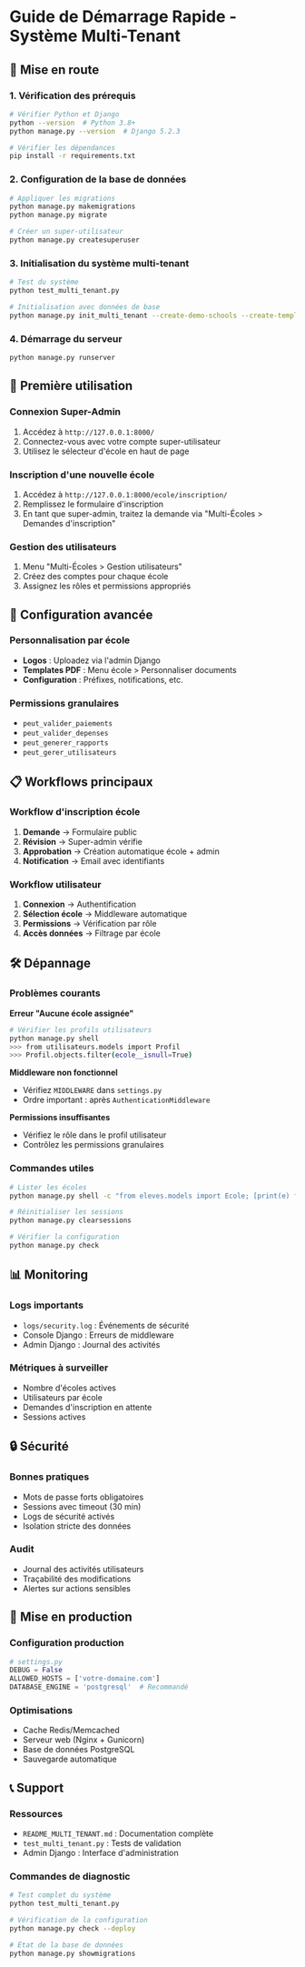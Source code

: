 # Guide de Démarrage Rapide - Système Multi-Tenant

## 🚀 Mise en route

### 1. Vérification des prérequis
```bash
# Vérifier Python et Django
python --version  # Python 3.8+
python manage.py --version  # Django 5.2.3

# Vérifier les dépendances
pip install -r requirements.txt
```

### 2. Configuration de la base de données
```bash
# Appliquer les migrations
python manage.py makemigrations
python manage.py migrate

# Créer un super-utilisateur
python manage.py createsuperuser
```

### 3. Initialisation du système multi-tenant
```bash
# Test du système
python test_multi_tenant.py

# Initialisation avec données de base
python manage.py init_multi_tenant --create-demo-schools --create-templates --assign-existing-users
```

### 4. Démarrage du serveur
```bash
python manage.py runserver
```

## 🏫 Première utilisation

### Connexion Super-Admin
1. Accédez à `http://127.0.0.1:8000/`
2. Connectez-vous avec votre compte super-utilisateur
3. Utilisez le sélecteur d'école en haut de page

### Inscription d'une nouvelle école
1. Accédez à `http://127.0.0.1:8000/ecole/inscription/`
2. Remplissez le formulaire d'inscription
3. En tant que super-admin, traitez la demande via "Multi-Écoles > Demandes d'inscription"

### Gestion des utilisateurs
1. Menu "Multi-Écoles > Gestion utilisateurs"
2. Créez des comptes pour chaque école
3. Assignez les rôles et permissions appropriés

## 🔧 Configuration avancée

### Personnalisation par école
- **Logos** : Uploadez via l'admin Django
- **Templates PDF** : Menu école > Personnaliser documents
- **Configuration** : Préfixes, notifications, etc.

### Permissions granulaires
- `peut_valider_paiements`
- `peut_valider_depenses`
- `peut_generer_rapports`
- `peut_gerer_utilisateurs`

## 📋 Workflows principaux

### Workflow d'inscription école
1. **Demande** → Formulaire public
2. **Révision** → Super-admin vérifie
3. **Approbation** → Création automatique école + admin
4. **Notification** → Email avec identifiants

### Workflow utilisateur
1. **Connexion** → Authentification
2. **Sélection école** → Middleware automatique
3. **Permissions** → Vérification par rôle
4. **Accès données** → Filtrage par école

## 🛠️ Dépannage

### Problèmes courants

**Erreur "Aucune école assignée"**
```bash
# Vérifier les profils utilisateurs
python manage.py shell
>>> from utilisateurs.models import Profil
>>> Profil.objects.filter(ecole__isnull=True)
```

**Middleware non fonctionnel**
- Vérifiez `MIDDLEWARE` dans `settings.py`
- Ordre important : après `AuthenticationMiddleware`

**Permissions insuffisantes**
- Vérifiez le rôle dans le profil utilisateur
- Contrôlez les permissions granulaires

### Commandes utiles
```bash
# Lister les écoles
python manage.py shell -c "from eleves.models import Ecole; [print(e) for e in Ecole.objects.all()]"

# Réinitialiser les sessions
python manage.py clearsessions

# Vérifier la configuration
python manage.py check
```

## 📊 Monitoring

### Logs importants
- `logs/security.log` : Événements de sécurité
- Console Django : Erreurs de middleware
- Admin Django : Journal des activités

### Métriques à surveiller
- Nombre d'écoles actives
- Utilisateurs par école
- Demandes d'inscription en attente
- Sessions actives

## 🔒 Sécurité

### Bonnes pratiques
- Mots de passe forts obligatoires
- Sessions avec timeout (30 min)
- Logs de sécurité activés
- Isolation stricte des données

### Audit
- Journal des activités utilisateurs
- Traçabilité des modifications
- Alertes sur actions sensibles

## 🚀 Mise en production

### Configuration production
```python
# settings.py
DEBUG = False
ALLOWED_HOSTS = ['votre-domaine.com']
DATABASE_ENGINE = 'postgresql'  # Recommandé
```

### Optimisations
- Cache Redis/Memcached
- Serveur web (Nginx + Gunicorn)
- Base de données PostgreSQL
- Sauvegarde automatique

## 📞 Support

### Ressources
- `README_MULTI_TENANT.md` : Documentation complète
- `test_multi_tenant.py` : Tests de validation
- Admin Django : Interface d'administration

### Commandes de diagnostic
```bash
# Test complet du système
python test_multi_tenant.py

# Vérification de la configuration
python manage.py check --deploy

# État de la base de données
python manage.py showmigrations
```
